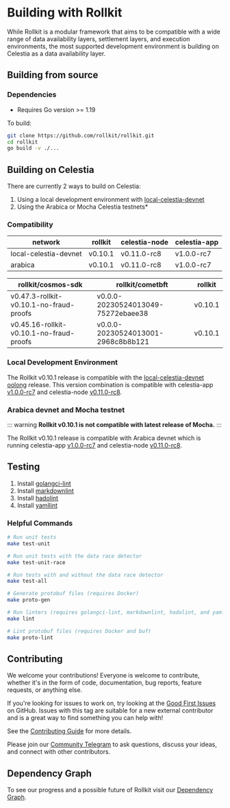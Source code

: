 # Building with Rollkit

While Rollkit is a modular framework that aims to be compatible with
a wide range of data availability layers, settlement layers, and
execution environments, the most supported development environment
is building on Celestia as a data availability layer.

## Building from source

### Dependencies

* Requires Go version >= 1.19

To build:

```sh
git clone https://github.com/rollkit/rollkit.git
cd rollkit 
go build -v ./...
```

## Building on Celestia

There are currently 2 ways to build on Celestia:

1. Using a local development environment with [local-celestia-devnet](https://github.com/rollkit/local-celestia-devnet)
2. Using the Arabica or Mocha Celestia testnets*

### Compatibility

| network               | rollkit    | celestia-node | celestia-app |
|-----------------------|------------|---------------|--------------|
| local-celestia-devnet | v0.10.1     | v0.11.0-rc8   | v1.0.0-rc7   |
| arabica               | v0.10.1     | v0.11.0-rc8   | v1.0.0-rc7   |

| rollkit/cosmos-sdk                          | rollkit/cometbft                   | rollkit    |
|---------------------------------------------|------------------------------------|------------|
| v0.47.3-rollkit-v0.10.1-no-fraud-proofs     | v0.0.0-20230524013049-75272ebaee38 | v0.10.1     |
| v0.45.16-rollkit-v0.10.1-no-fraud-proofs     | v0.0.0-20230524013001-2968c8b8b121 | v0.10.1     |

### Local Development Environment

The Rollkit v0.10.1 release is compatible with the
[local-celestia-devnet](https://github.com/rollkit/local-celestia-devnet) [oolong](https://github.com/rollkit/local-celestia-devnet/releases/tag/v0.11.0-rc8)
release. This version combination is compatible with celestia-app
[v1.0.0-rc7](https://github.com/celestiaorg/celestia-app/releases/tag/v1.0.0-rc7)
and celestia-node
[v0.11.0-rc8](https://github.com/celestiaorg/celestia-node/releases/tag/v0.11.0-rc8).

### Arabica devnet and Mocha testnet

::: warning
**Rollkit v0.10.1 is not compatible with latest release of Mocha.**
:::

The Rollkit v0.10.1 release is compatible with Arabica devnet which is
running celestia-app
[v1.0.0-rc7](https://github.com/celestiaorg/celestia-app/releases/tag/v1.0.0-rc7)
and celestia-node
[v0.11.0-rc8](https://github.com/celestiaorg/celestia-node/releases/tag/v0.11.0-rc8).

## Testing

1. Install [golangci-lint](https://golangci-lint.run/usage/install/)
2. Install [markdownlint](https://github.com/DavidAnson/markdownlint)
3. Install [hadolint](https://github.com/hadolint/hadolint)
4. Install [yamllint](https://yamllint.readthedocs.io/en/stable/quickstart.html)

### Helpful Commands

```sh
# Run unit tests
make test-unit

# Run unit tests with the data race detector
make test-unit-race

# Run tests with and without the data race detector
make test-all

# Generate protobuf files (requires Docker)
make proto-gen

# Run linters (requires golangci-lint, markdownlint, hadolint, and yamllint)
make lint

# Lint protobuf files (requires Docker and buf)
make proto-lint

```

## Contributing

We welcome your contributions! Everyone is welcome to contribute,
whether it's in the form of code,
documentation, bug reports, feature requests, or anything else.

If you're looking for issues to work on, try looking at the
[Good First Issues](https://github.com/rollkit/rollkit/issues?q=is%3Aissue+is%3Aopen+label%3A%22good+first+issue%22) on GitHub.
Issues with this tag are suitable for a new external contributor
and is a great way to find something you can help with!

See the [Contributing Guide](https://github.com/rollkit/rollkit/tree/main/CONTRIBUTING.md) for more details.

Please join our [Community Telegram](https://t.me/rollkit)
to ask questions, discuss your ideas, and connect with other contributors.

## Dependency Graph

To see our progress and a possible future of Rollkit visit our
[Dependency Graph](https://github.com/rollkit/rollkit/tree/main/docs/specification/rollkit-dependency-graph.md).
